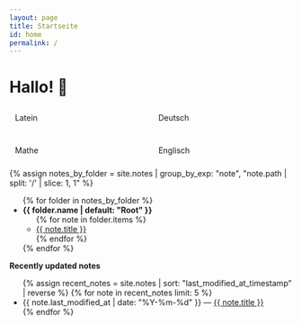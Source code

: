 ```yaml
---
layout: page
title: Startseite
id: home
permalink: /
---
```


# Hallo! 🌱

<!--
<p style="padding: 3em 1em; background: #f5f7ff; border-radius: 4px;">
  Take a look at <span style="font-weight: bold">[[Your first note]]</span> to get started on your exploration.
</p>
-->
<style>
  .columns {
    display: flex;
    flex-wrap: wrap;
  }
  .column {
    flex: 1 0 25%; /* Grow, shrink, basis 25% (4 per row) */
    box-sizing: border-box;
    padding: 10px;
    min-width: 200px; /* Optional: controls min column width */
}
</style>

<!-- Fächerübersicht -->
<div class="columns">
  <div class="column">Latein</div>
  <div class="column">Deutsch</div>
  <div class="column">Mathe</div>
  <div class="column">Englisch</div>
</div>
<!-- https://www.flaticon.com/de/kostenlose-icons/schulfacher -->


<!-- <strong>Alle Notizen nach Ordnern</strong> -->

{% assign notes_by_folder = site.notes | group_by_exp: "note", "note.path | split: '/' | slice: 1, 1" %}
<ul>
  {% for folder in notes_by_folder %}
    <li>
      <strong>{{ folder.name | default: "Root" }}</strong>
      <ul>
        {% for note in folder.items %}
          <li>
            <a class="internal-link" href="{{ site.baseurl }}{{ note.url }}">{{ note.title }}</a>
          </li>
        {% endfor %}
      </ul>
    </li>
  {% endfor %}
</ul>


<strong>Recently updated notes</strong>

<ul>
  {% assign recent_notes = site.notes | sort: "last_modified_at_timestamp" | reverse %}
  {% for note in recent_notes limit: 5 %}
    <li>
      {{ note.last_modified_at | date: "%Y-%m-%d" }} — <a class="internal-link" href="{{ site.baseurl }}{{ note.url }}">{{ note.title }}</a>
    </li>
  {% endfor %}
</ul>

<style>
  .wrapper {
    max-width: 46em;
  }
</style>
